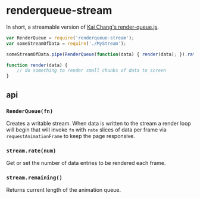 # renderqueue-stream

In short, a streamable version of [Kai Chang's render-queue.js](http://bl.ocks.org/syntagmatic/raw/3341641/). 

```js
var RenderQueue = require('renderqueue-stream');	
var someStreamOfData = require('./MyStream');

someStreamOfData.pipe(RenderQueue(function(data) { render(data); }).rate(50));

function render(data) {
	// do something to render small chunks of data to screen
}
```

## api

### `RenderQueue(fn)`

Creates a writable stream. When data is written to the stream a render loop will begin that will
invoke `fn` with `rate` slices of data per frame via `requestAnimationFrame` to keep the page responsive.

### `stream.rate(num)`

Get or set the number of data entries to be rendered each frame.

### `stream.remaining()`

Returns current length of the animation queue.